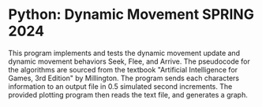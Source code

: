# Python: Dynamic Movement SPRING 2024
This program implements and tests the dynamic movement update and dynamic movement behaviors Seek, Flee, and Arrive.
The pseudocode for the algorithms are sourced from the textbook "Artificial Intelligence for Games, 3rd Edition" by 
Millington. The program sends each characters information to an output file in 0.5 simulated second increments. The provided plotting program then reads the text file, and generates a graph.
